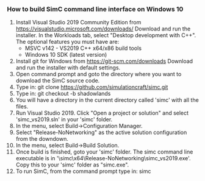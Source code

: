 ### How to build SimC command line interface on Windows 10

1. Install Visual Studio 2019 Community Edition from https://visualstudio.microsoft.com/downloads/ Download and run the installer. In the Workloads tab, select "Desktop development with C++". The optional features you must have are:
    * MSVC v142 - VS2019 C++ x64/x86 build tools
    * Windows 10 SDK (latest version)
2. Install git for Windows from https://git-scm.com/downloads Download and run the installer with default settings.
3. Open command prompt and goto the directory where you want to download the SimC source code.
4. Type in: git clone https://github.com/simulationcraft/simc.git
5. Type in: git checkout -b shadowlands
6. You will have a directory in the current directory called 'simc' with all the files.
7. Run Visual Studio 2019. Click "Open a project or solution" and select 'simc_vs2019.sln' in your 'simc' folder.
8. In the menu, select Build->Configuration Manager.
9. Select "Release-NoNetworking" as the active solution configuration from the downdown.
10. In the menu, select Build->Build Solution.
11. Once build is finished, goto your 'simc' folder. The simc command line executable is in '\simc\x64\Release-NoNetworking\simc_vs2019.exe'. Copy this to your 'simc' folder as "simc.exe".
12. To run SimC, from the command prompt type in: simc <profile file name>
